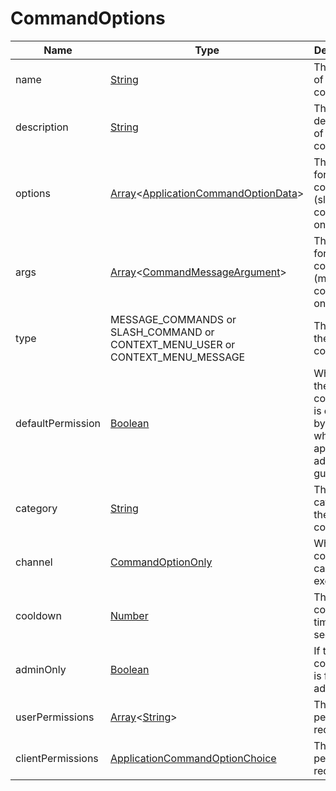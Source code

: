 # CommandOptions

| Name              | Type                                                                                                                                                                                                             | Description                                                                | Default | Optional |
| ----------------- | ---------------------------------------------------------------------------------------------------------------------------------------------------------------------------------------------------------------- | -------------------------------------------------------------------------- | ------- | -------- |
| name              | [String](https://developer.mozilla.org/en-US/docs/Web/JavaScript/Reference/Global_Objects/String)                                                                                                                | The name of the command                                                    | None    |          |
| description       | [String](https://developer.mozilla.org/en-US/docs/Web/JavaScript/Reference/Global_Objects/String)                                                                                                                | The description of the command                                             | None    | ✓        |
| options           | [Array](https://developer.mozilla.org/en-US/docs/Web/JavaScript/Reference/Global_Objects/Array)\<[ApplicationCommandOptionData](https://discord.js.org/#/docs/main/stable/typedef/ApplicationCommandOptionData)> | The options for command (slash-commands only)                              | None    | ✓        |
| args              | [Array](https://developer.mozilla.org/en-US/docs/Web/JavaScript/Reference/Global_Objects/Array)\<[CommandMessageArgument](./CommandMessageArgument.md)>                                                          | The options for command (message-commands only)                              | None    | ✓        |
| type              | MESSAGE_COMMANDS or SLASH_COMMAND or CONTEXT_MENU_USER or CONTEXT_MENU_MESSAGE                                                                                                                                   | The type of the command                                                    | None    | ✓        |
| defaultPermission | [Boolean](https://developer.mozilla.org/en-US/docs/Web/JavaScript/Reference/Global_Objects/Boolean)                                                                                                              | Whether the command is enabled by default when the app is added to a guild |         |          |
| category          | [String](https://developer.mozilla.org/en-US/docs/Web/JavaScript/Reference/Global_Objects/String)                                                                                                                | The category of the command                                                | None    | ✓        |
| channel           | [CommandOptionOnly](./CommandOptionOnly.md)                                                                                                                                                                      | Whre the command can be executed                                           | None    | ✓        |
| cooldown          | [Number](https://developer.mozilla.org/en-US/docs/Web/JavaScript/Reference/Global_Objects/Number)                                                                                                                | The cooldown time in seconde                                               | 0       | ✓        |
| adminOnly         | [Boolean](https://developer.mozilla.org/en-US/docs/Web/JavaScript/Reference/Global_Objects/Boolean)                                                                                                              | If the command is for bot admins only                                      | 0       | ✓        |
| userPermissions   | [Array](https://developer.mozilla.org/en-US/docs/Web/JavaScript/Reference/Global_Objects/Array)\<[String](https://developer.mozilla.org/en-US/docs/Web/JavaScript/Reference/Global_Objects/String)>              | The user permissions required                                              | []      | ✓        |
| clientPermissions | [ApplicationCommandOptionChoice](https://discord.js.org/#/docs/main/stable/typedef/ApplicationCommandOptionChoice)                                                                                               | The bot permissions required                                               | []      | ✓        |
